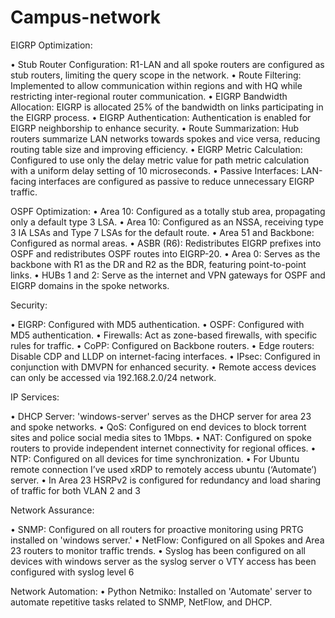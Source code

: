 # Campus-network

EIGRP Optimization:

•	Stub Router Configuration: R1-LAN and all spoke routers are configured as stub routers, limiting the query scope in the network.
•	Route Filtering: Implemented to allow communication within regions and with HQ while restricting inter-regional router communication.
•	EIGRP Bandwidth Allocation: EIGRP is allocated 25% of the bandwidth on links participating in the EIGRP process.
•	EIGRP Authentication: Authentication is enabled for EIGRP neighborship to enhance security.
•	Route Summarization: Hub routers summarize LAN networks towards spokes and vice versa, reducing routing table size and improving efficiency.
•	EIGRP Metric Calculation: Configured to use only the delay metric value for path metric calculation with a uniform delay setting of 10 microseconds.
•	Passive Interfaces: LAN-facing interfaces are configured as passive to reduce unnecessary EIGRP traffic.

OSPF Optimization:
•	Area 10: Configured as a totally stub area, propagating only a default type 3 LSA.
•	Area 10: Configured as an NSSA, receiving type 3 IA LSAs and Type 7 LSAs for the default route.
•	Area 51 and Backbone: Configured as normal areas.
•	ASBR (R6): Redistributes EIGRP prefixes into OSPF and redistributes OSPF routes into EIGRP-20.
•	Area 0: Serves as the backbone with R1 as the DR and R2 as the BDR, featuring point-to-point links.
•	HUBs 1 and 2: Serve as the internet and VPN gateways for OSPF and EIGRP domains in the spoke networks.


Security:

•	EIGRP: Configured with MD5 authentication.
•	OSPF: Configured with MD5 authentication.
•	Firewalls: Act as zone-based firewalls, with specific rules for traffic.
•	CoPP: Configured on Backbone routers.
•	Edge routers: Disable CDP and LLDP on internet-facing interfaces.
•	IPsec: Configured in conjunction with DMVPN for enhanced security.
•	Remote access devices can only be accessed via 192.168.2.0/24 network.


IP Services:

•	DHCP Server: 'windows-server' serves as the DHCP server for area 23 and spoke networks.
•	QoS: Configured on end devices to block torrent sites and police social media sites to 1Mbps.
•	NAT: Configured on spoke routers to provide independent internet connectivity for regional offices.
•	NTP: Configured on all devices for time synchronization.
•	For Ubuntu remote connection I’ve used xRDP to remotely access ubuntu (‘Automate’) server.
•	In Area 23 HSRPv2 is configured for redundancy and load sharing of traffic for both VLAN 2 and 3

Network Assurance:

•	SNMP: Configured on all routers for proactive monitoring using PRTG installed on 'windows server.'
•	NetFlow: Configured on all Spokes and Area 23 routers to monitor traffic trends.
•	Syslog has been configured on all devices with windows server as the syslog server
o	VTY access has been configured with syslog level 6

Network Automation:
•	Python Netmiko: Installed on 'Automate' server to automate repetitive tasks related to SNMP, NetFlow, and DHCP.
